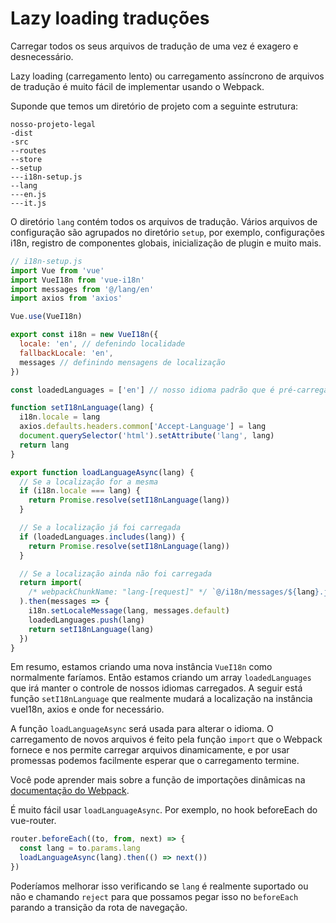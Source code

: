 # Lazy loading traduções

Carregar todos os seus arquivos de tradução de uma vez é exagero e desnecessário.

Lazy loading (carregamento lento) ou carregamento assíncrono de arquivos de tradução é muito fácil de implementar usando o Webpack.

Suponde que temos um diretório de projeto com a seguinte estrutura:

```
nosso-projeto-legal
-dist
-src
--routes
--store
--setup
---i18n-setup.js
--lang
---en.js
---it.js
```

O diretório `lang` contém todos os arquivos de tradução. Vários arquivos de configuração são agrupados no diretório `setup`, por exemplo, configurações i18n, registro de componentes globais, inicialização de plugin e muito mais.

```js
// i18n-setup.js
import Vue from 'vue'
import VueI18n from 'vue-i18n'
import messages from '@/lang/en'
import axios from 'axios'

Vue.use(VueI18n)

export const i18n = new VueI18n({
  locale: 'en', // defenindo localidade
  fallbackLocale: 'en',
  messages // definindo mensagens de localização
})

const loadedLanguages = ['en'] // nosso idioma padrão que é pré-carregado

function setI18nLanguage(lang) {
  i18n.locale = lang
  axios.defaults.headers.common['Accept-Language'] = lang
  document.querySelector('html').setAttribute('lang', lang)
  return lang
}

export function loadLanguageAsync(lang) {
  // Se a localização for a mesma
  if (i18n.locale === lang) {
    return Promise.resolve(setI18nLanguage(lang))
  }

  // Se a localização já foi carregada
  if (loadedLanguages.includes(lang)) {
    return Promise.resolve(setI18nLanguage(lang))
  }

  // Se a localização ainda não foi carregada
  return import(
    /* webpackChunkName: "lang-[request]" */ `@/i18n/messages/${lang}.js`
  ).then(messages => {
    i18n.setLocaleMessage(lang, messages.default)
    loadedLanguages.push(lang)
    return setI18nLanguage(lang)
  })
}
```

Em resumo, estamos criando uma nova instância `VueI18n` como normalmente faríamos. Então estamos criando um array `loadedLanguages` que irá manter o controle de nossos idiomas carregados. A seguir está função `setI18nLanguage` que realmente mudará a localização na instância vueI18n, axios e onde for necessário.

A função `loadLanguageAsync` será usada para alterar o idioma. O carregamento de novos arquivos é feito pela função `import` que o Webpack fornece e nos permite carregar arquivos dinamicamente, e por usar promessas podemos facilmente esperar que o carregamento termine.

Você pode aprender mais sobre a função de importações dinâmicas na [documentação do Webpack](https://webpack.js.org/guides/code-splitting/#dynamic-imports).

É muito fácil usar `loadLanguageAsync`. Por exemplo, no hook beforeEach do vue-router.

```js
router.beforeEach((to, from, next) => {
  const lang = to.params.lang
  loadLanguageAsync(lang).then(() => next())
})
```

Poderíamos melhorar isso verificando se `lang` é realmente suportado ou não e chamando `reject` para que possamos pegar isso no `beforeEach` parando a transição da rota de navegação.
